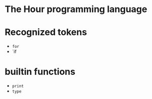 # The Hour programming language

# Recognized tokens
 - `for`
 - `if

# builtin functions
 - `print`
 - `type`